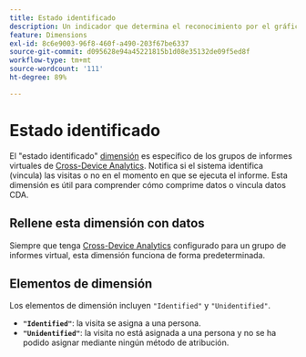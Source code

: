 ```yaml
---
title: Estado identificado
description: Un indicador que determina el reconocimiento por el gráfico del dispositivo.
feature: Dimensions
exl-id: 8c6e9003-96f8-460f-a490-203f67be6337
source-git-commit: d095628e94a45221815b1d08e35132de09f5ed8f
workflow-type: tm+mt
source-wordcount: '111'
ht-degree: 89%

---
```


# Estado identificado

El &quot;estado identificado&quot; [dimensión](overview.md) es específico de los grupos de informes virtuales de [Cross-Device Analytics](../cda/overview.md). Notifica si el sistema identifica (vincula) las visitas o no en el momento en que se ejecuta el informe. Esta dimensión es útil para comprender cómo comprime datos o vincula datos CDA.

## Rellene esta dimensión con datos

Siempre que tenga [Cross-Device Analytics](../cda/overview.md) configurado para un grupo de informes virtual, esta dimensión funciona de forma predeterminada.

## Elementos de dimensión

Los elementos de dimensión incluyen `"Identified"` y `"Unidentified"`.

* **`"Identified"`**: la visita se asigna a una persona.
* **`"Unidentified"`**: la visita no está asignada a una persona y no se ha podido asignar mediante ningún método de atribución.
